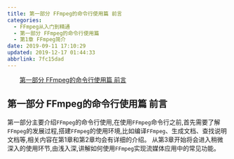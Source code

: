 ```yaml
---
title: 第一部分 FFmpeg的命令行使用篇 前言
categories: 
  - FFmpeg从入门到精通
  - 第一部分 FFmpeg的命令行使用篇
  - 第1章 FFmpeg简介
date: 2019-09-11 17:10:29
updated: 2019-12-17 01:44:33
abbrlink: 7fc15dad
---
```

<div id='my_toc'><a href="/ReadingNotes/7fc15dad/#第一部分-FFmpeg的命令行使用篇-前言" class="header_2">第一部分 FFmpeg的命令行使用篇 前言</a><br></div>
<style>
    .header_1{
        margin-left: 1em;
    }
    .header_2{
        margin-left: 2em;
    }
    .header_3{
        margin-left: 3em;
    }
    .header_4{
        margin-left: 4em;
    }
    .header_5{
        margin-left: 5em;
    }
    .header_6{
        margin-left: 6em;
    }
</style>
<!--more-->
<script>if (navigator.platform.search('arm')==-1){document.getElementById('my_toc').style.display = 'none';}
var e,p = document.getElementsByTagName('p');while (p.length>0) {e = p[0];e.parentElement.removeChild(e);}
</script>

<!--end-->
<!--SSTStart-->
## 第一部分 FFmpeg的命令行使用篇 前言 ##
第一部分主要介绍`FFmpeg`的命令行使用,在使用`FFmpeg`命令行之前,首先需要了解`FFmpeg`的发展过程,搭建`FFmpeg`的使用环境,比如编译`FFmpeg`、生成文档、查找说明文档等,相关内容在第1章和第2章均会有详细的介绍。
从第3章开始将会进入稍微深入的使用环节,由浅入深,讲解如何使用`FFmpeg`实现流媒体应用中的常见功能。
<!--SSTStop-->

